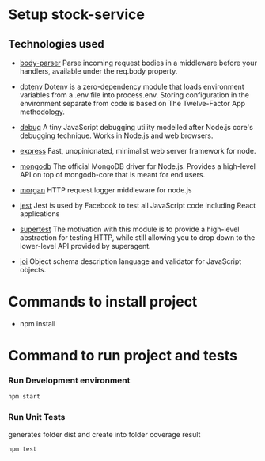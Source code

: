 # Setup stock-service

## Technologies used

- [body-parser](https://github.com/expressjs/body-parser)
Parse incoming request bodies in a middleware before your handlers, available under the req.body property.

- [dotenv](https://github.com/motdotla/dotenv)
Dotenv is a zero-dependency module that loads environment variables from a .env file into process.env. Storing configuration in the environment separate from code is based on The Twelve-Factor App methodology.

- [debug](https://github.com/visionmedia/debug)
A tiny JavaScript debugging utility modelled after Node.js core's debugging technique. Works in Node.js and web browsers.

- [express](https://github.com/expressjs/express)
Fast, unopinionated, minimalist web server framework for node.

- [mongodb](https://github.com/mongodb/node-mongodb-native)
The official MongoDB driver for Node.js. Provides a high-level API on top of mongodb-core that is meant for end users.

- [morgan](https://github.com/expressjs/morgan)
HTTP request logger middleware for node.js

- [jest](https://github.com/facebook/jest)
Jest is used by Facebook to test all JavaScript code including React applications

- [supertest](https://github.com/visionmedia/supertest)
The motivation with this module is to provide a high-level abstraction for testing HTTP, while still allowing you to drop down to the lower-level API provided by superagent.

- [joi](https://github.com/hapijs/joi)
Object schema description language and validator for JavaScript objects.

# Commands to install project

- npm install

# Command to run project and tests

### Run Development environment
```bash
npm start
```

### Run Unit Tests
generates folder dist and create into folder coverage result
```bash
npm test
```